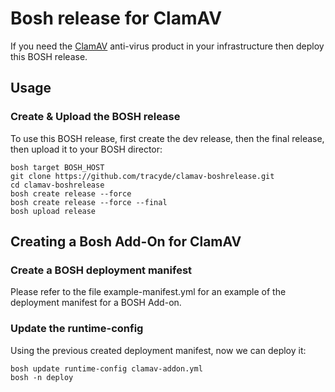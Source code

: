# Bosh release for ClamAV

If you need the [ClamAV](https://www.clamav.net/) anti-virus product in your infrastructure then deploy this BOSH release.

## Usage

### Create & Upload the BOSH release

To use this BOSH release, first create the dev release, then the final release, then upload it to your BOSH director:

```
bosh target BOSH_HOST
git clone https://github.com/tracyde/clamav-boshrelease.git
cd clamav-boshrelease
bosh create release --force
bosh create release --force --final
bosh upload release
```
## Creating a Bosh Add-On for ClamAV

### Create a BOSH deployment manifest 

Please refer to the file example-manifest.yml for an example of the deployment manifest for a BOSH Add-on. 

### Update the runtime-config

Using the previous created deployment manifest, now we can deploy it:

```
bosh update runtime-config clamav-addon.yml
bosh -n deploy
```




